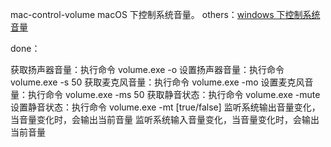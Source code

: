 
mac-control-volume
macOS 下控制系统音量。
others：[windows 下控制系统音量](https://github.com/houchaowei/win-control-volume)

done：

 获取扬声器音量：执行命令 volume.exe -o
 设置扬声器音量：执行命令 volume.exe -s 50
 获取麦克风音量：执行命令 volume.exe -mo
 设置麦克风音量：执行命令 volume.exe -ms 50
 获取静音状态：执行命令 volume.exe -mute
 设置静音状态：执行命令 volume.exe -mt [true/false]
 监听系统输出音量变化，当音量变化时，会输出当前音量
 监听系统输入音量变化，当音量变化时，会输出当前音量